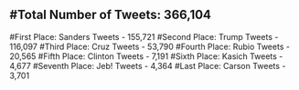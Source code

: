 #Total Number of Tweets: 366,104 
---
#First Place: Sanders Tweets - 155,721
#Second Place: Trump Tweets - 116,097
#Third Place: Cruz Tweets - 53,790
#Fourth Place: Rubio Tweets - 20,565
#Fifth Place: Clinton Tweets - 7,191
#Sixth Place: Kasich Tweets - 4,677
#Seventh Place: Jeb! Tweets - 4,364
#Last Place: Carson Tweets - 3,701
